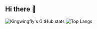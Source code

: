 ## Hi there 👋

![Kingwingfly's GitHub stats](https://github-readme-stats.vercel.app/api?username=kingwingfly&show_icons=true&theme=radical)
![Top Langs](https://github-readme-stats.vercel.app/api/top-langs/?username=kingwingfly&layout=compact&theme=radical)
